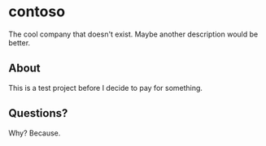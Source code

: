# contoso
The cool company that doesn't exist. Maybe another description would be better.

## About
This is a test project before I decide to pay for something.

## Questions?
Why? Because.
